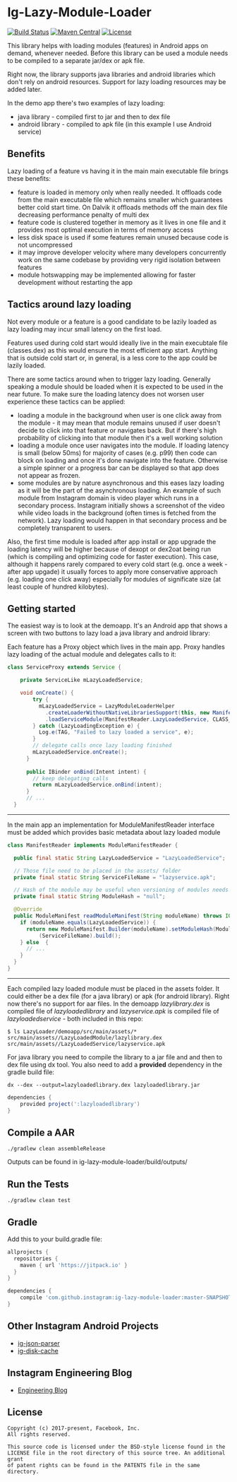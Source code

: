 # Ig-Lazy-Module-Loader

[![Build Status][build-status-svg]][build-status-link]
[![Maven Central][maven-svg]][maven-link]
[![License][license-svg]][license-link]


This library helps with loading modules (features) in Android apps on demand, whenever needed. Before this library can be used a module needs to be compiled to a separate jar/dex or apk file.

Right now, the library supports java libraries and android libraries which don't rely on android resources. Support for lazy loading resources may be added later.

In the demo app there's two examples of lazy loading:
- java library - compiled first to jar and then to dex file
- android library - compiled to apk file (in this example I use Android service)

## Benefits
Lazy loading of a feature vs having it in the main main executable file brings these benefits:
- feature is loaded in memory only when really needed. It offloads code from the main executable file which remains smaller which guarantees better cold start time. On Dalvik it offloads methods off the main dex file decreasing performance penalty of multi dex
- feature code is clustered together in memory as it lives in one file and it provides most optimal execution in terms of memory access
- less disk space is used if some features remain unused because code is not uncompressed
- it may improve developer velocity where many developers concurrently work on the same codebase by providing very rigid isolation between features
- module hotswapping may be implemented allowing for faster development without restarting the app

## Tactics around lazy loading
Not every module or a feature is a good candidate to be lazily loaded as lazy loading may incur small latency on the first load.

Features used during cold start would ideally live in the main execubtale file (classes.dex) as this would ensure the most efficient app start. Anything that is outside cold start or, in general, is a less core to the app could be lazily loaded.

There are some tactics around when to trigger lazy loading. Generally speaking a module should be loaded when it is expected to be used in the near future. To make sure the loading latency does not worsen user experience these tactics can be applied:
- loading a module in the background when user is one click away from the module - it may mean that module remains unused if user doesn't decide to click into that feature or navigates back. But if there's high probability of clicking into that module then it's a well working solution
- loading a module once user navigates into the module. If loading latency is small (below 50ms) for majority of cases (e.g. p99) then code can block on loading and once it's done navigate into the feature. Otherwise a simple spinner or a progress bar can be displayed so that app does not appear as frozen.
- some modules are by nature asynchronous and this eases lazy loading as it will be the part of the asynchronous loading. An example of such module from Instagram domain is video player which runs in a secondary process. Instagram initially shows a screenshot of the video while video loads in the background (often times is fetched from the network). Lazy loading would happen in that secondary process and be completely transparent to users.

Also, the first time module is loaded after app install or app upgrade the loading latency will be higher because of dexopt or dex2oat being run (which is compiling and optimizing code for faster execution). This case, although it happens rarely compared to every cold start (e.g. once a week - after app upgade) it usually forces to apply more conservative approach (e.g. loading one click away) especially for modules of significate size (at least couple of hundred kilobytes).

## Getting started
The easiest way is to look at the demoapp. It's an Android app that shows a screen with two buttons to lazy load a java library and android library:

Each feature has a Proxy object which lives in the main app. Proxy handles lazy loading of the actual module and delegates calls to it:
```java
class ServiceProxy extends Service {

    private ServiceLike mLazyLoadedService;

    void onCreate() {
        try {
          mLazyLoadedService = LazyModuleLoaderHelper
            .createLoaderWithoutNativeLibrariesSupport(this, new ManifestReader(), mLazyLoadListener)
            .loadServiceModule(ManifestReader.LazyLoadedService, CLASS_NAME);
        } catch (LazyLoadingException e) {
          Log.e(TAG, "Failed to lazy loaded a service", e);
        }
        // delegate calls once lazy loading finished
        mLazyLoadedService.onCreate();
      }
      
      public IBinder onBind(Intent intent) {
        // keep delegating calls
        return mLazyLoadedService.onBind(intent);
      }
      // ...
  }
```
***
In the main app an implementation for ModuleManifestReader interface must be added which provides basic metadata about lazy loaded module
```java
class ManifestReader implements ModuleManifestReader {

  public final static String LazyLoadedService = "LazyLoadedService";

  // Those file need to be placed in the assets/ folder
  private final static String ServiceFileName = "lazyservice.apk";

  // Hash of the module may be useful when versioning of modules needs to be added
  private final static String ModuleHash = "null";

  @Override
  public ModuleManifest readModuleManifest(String moduleName) throws IOException {
    if (moduleName.equals(LazyLoadedService)) {
      return new ModuleManifest.Builder(moduleName).setModuleHash(ModuleHash).setDexFileName
          (ServiceFileName).build();
    } else  {
      // ...
    }
  }
}
```
***
Each compiled lazy loaded module must be placed in the assets folder. It could either be a dex file (for a java library) or apk (for android library). Right now there's no support for aar files. In the demoapp _lazylibrary.dex_ is compiled file  of _lazyloadedlibrary_ and _lazyservice.apk_ is compiled file of _lazyloadedservice_ - both included in this repo:
```
$ ls LazyLoader/demoapp/src/main/assets/*
src/main/assets//LazyLoadedModule/lazylibrary.dex
src/main/assets//LazyLoadedService/lazyservice.apk
```
For java library you need to compile the library to a jar file and and then to dex file using dx tool. You also need to add a **provided** dependency in the gradle build file: 
```
dx --dex --output=lazyloadedlibrary.dex lazyloadedlibrary.jar
```
```groovy
dependencies {
    provided project(':lazyloadedlibrary')
}
```

## Compile a AAR

```
./gradlew clean assembleRelease
```
Outputs can be found in ig-lazy-module-loader/build/outputs/

## Run the Tests
```
./gradlew clean test
```

## Gradle

Add this to your build.gradle file:
``` groovy
allprojects {
  repositories {
    maven { url 'https://jitpack.io' }
  }
}

dependencies {
    compile 'com.github.instagram:ig-lazy-module-loader:master-SNAPSHOT'
}
```

## Other Instagram Android Projects
- [ig-json-parser][ig-json-parser-link]
- [ig-disk-cache][ig-disk-cache-link]

## Instagram Engineering Blog
- [Engineering Blog][eng-blog]

## License

```
Copyright (c) 2017-present, Facebook, Inc.
All rights reserved.

This source code is licensed under the BSD-style license found in the
LICENSE file in the root directory of this source tree. An additional grant
of patent rights can be found in the PATENTS file in the same directory.
```

[eng-blog]: http://engineering.instagram.com/

[build-status-svg]: https://travis-ci.org/Instagram/ig-disk-cache.svg
[build-status-link]: https://travis-ci.org/Instagram/ig-disk-cache
[maven-svg]: https://maven-badges.herokuapp.com/maven-central/com.instagram.igdiskcache/ig-disk-cache/badge.svg?style=flat
[maven-link]: https://maven-badges.herokuapp.com/maven-central/com.instagram.igdiskcache/ig-disk-cache

[ig-json-parser-link]: https://github.com/Instagram/ig-json-parser
[ig-disk-cache-link]: https://github.com/Instagram/ig-disk-cache

[license-svg]: https://img.shields.io/badge/license-BSD-lightgrey.svg
[license-link]: https://github.com/Instagram/ig-disk-cache/blob/master/LICENSE